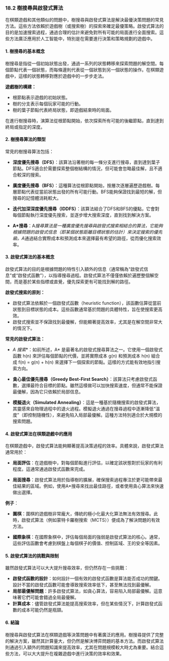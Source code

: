### 18.2 樹搜尋與啟發式算法

在棋類遊戲和其他類似的問題中，樹搜尋與啟發式算法是解決最優決策問題的常見方法。這些方法依賴於遊戲樹（或搜索樹）的探索來確定最優策略。啟發式算法的目的是加速搜索過程，通過合理的估計來避免對所有可能的局面進行全面搜索。這些方法廣泛應用於人工智能中，特別是在需要進行決策和策略規劃的遊戲中。

#### 1. 樹搜尋的基本概念

樹搜尋是指從一個初始狀態出發，通過一系列的狀態轉移來探索問題的解空間。每個節點代表一個狀態，而每條邊則代表從一個狀態到另一個狀態的操作。在棋類遊戲中，這樣的狀態轉移對應於遊戲中的一步步走法。

**遊戲樹的構建：**
- 根節點表示遊戲的初始狀態。
- 樹的分支表示每個玩家可能的行動。
- 樹的葉子節點代表終局狀態，即遊戲結束時的局面。

在進行樹搜尋時，演算法從根節點開始，依次探索所有可能的後繼節點，直到達到終局或指定的深度。

#### 2. 樹搜尋算法的類型

常見的樹搜尋算法包括：

- **深度優先搜尋（DFS）**：該算法沿著樹的每一條分支進行搜尋，直到達到葉子節點。DFS適合於需要探索整個樹結構的情況，但可能會忽略最佳解，且不適合較深的搜索。
  
- **廣度優先搜尋（BFS）**：這種算法從根節點開始，按層次逐層遍歷遊戲樹。每層節點代表從當前狀態出發的所有可能行動。BFS能夠保證找到最短的解，但搜尋的記憶體消耗較大。

- **迭代加深深度優先搜尋（IDDFS）**：該算法結合了DFS和BFS的優點，它會對每個節點執行深度優先搜索，並逐步增大搜索深度，直到找到解決方案。

- **A*搜尋**：A*搜尋算法是一種廣度優先搜尋與啟發式搜索相結合的算法，它能夠根據問題的啟發式信息（即某個狀態距離目標狀態的估計）來決定搜索的優先級。A*通過結合實際成本和預測成本來選擇最有希望的路徑，從而優化搜索效率。

#### 3. 啟發式算法的基本概念

啟發式算法的目的是根據問題的特性引入額外的信息（通常稱為“啟發式信息”或“啟發式函數”），以指導搜尋過程。啟發式算法不僅僅依賴於遍歷整個解空間，而是基於某些指標或直覺，優先探索更有可能找到解的路徑。

**啟發式搜索的原則：**
- 啟發式算法依賴於一個啟發式函數（heuristic function），該函數估算從當前狀態到目標狀態的成本。這些函數通常基於問題的具體特性，旨在使搜索更高效。
- 啟發式搜索並不保證找到最優解，但能顯著提高效率，尤其是在解空間非常大的情況下。

**常見的啟發式算法：**
- **A* 搜索**：如前所述，A* 是最著名的啟發式搜尋算法之一。它使用一個啟發式函數 h(n) 來評估每個節點的代價，並將實際成本 g(n) 和預測成本 h(n) 組合成 f(n) = g(n) + h(n) 來選擇下一個探索的節點。這樣的方式能有效地指引搜索方向。
  
- **貪心最佳優先搜尋（Greedy Best-First Search）**：該算法只考慮啟發式函數，選擇最符合目標的節點。雖然這樣做可以加快搜索速度，但通常不能保證最優解，因為它只依賴於局部信息。
  
- **模擬退火（Simulated Annealing）**：這是一種基於隨機搜索的啟發式算法，其靈感來自物理過程中的退火過程。模擬退火通過在搜尋過程中逐漸降低“溫度”（即控制隨機性），來避免陷入局部最優解。這種方法特別適合於大規模的搜索問題。

#### 4. 啟發式算法在棋類遊戲中的應用

在棋類遊戲中，啟發式算法能夠顯著提高決策過程的效率。具體來說，啟發式算法通常用於：
- **局面評估**：在遊戲樹中，對每個節點進行評估，以確定該狀態對於玩家的有利程度。這通常通過啟發式函數來完成。
  
- **局面搜尋**：啟發式算法用於指導樹的擴展，確保搜索過程專注於更可能帶來最佳結果的區域。例如，使用A*搜尋來找出最佳路徑，或者使用貪心算法來快速做出選擇。

**例子**：
- **圍棋**：圍棋的遊戲樹非常龐大，傳統的極小化最大化算法無法有效搜尋。此時，啟發式算法（例如蒙特卡羅樹搜索（MCTS））便成為了解決問題的有效方法。
  
- **國際象棋**：在國際象棋中，評估每個局面的強弱是啟發式算法的核心。通常，這些評估函數會考慮到棋盤上每個棋子的價值、控制區域、王的安全等因素。

#### 5. 啟發式算法的挑戰與限制

雖然啟發式算法可以大大提升搜尋效率，但仍然存在一些挑戰：
- **啟發式函數的設計**：如何設計一個有效的啟發式函數是算法能否成功的關鍵。設計不當的啟發式函數可能會導致搜索效率低下，甚至無法找到最優解。
- **局部最優解問題**：許多啟發式算法，如貪心算法，容易陷入局部最優解。這意味著它們可能會錯過全局最優解。
- **計算成本**：儘管啟發式算法能提高搜索效率，但在某些情況下，計算啟發式函數的成本可能仍然是瓶頸。

#### 6. 結論

樹搜尋與啟發式算法在棋類遊戲等決策問題中有著廣泛的應用。樹搜尋提供了完整的解決方案，雖然其計算量大，但仍然是解決博弈問題的基本方法。而啟發式算法則通過引入額外的問題知識來提高效率，尤其在問題規模較大時尤為重要。結合這些方法，可以大大提升在複雜遊戲中進行決策的效率和效果。